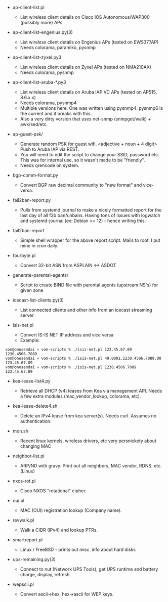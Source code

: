 * ap-client-list.pl
	* List wireless client details on Cisco IOS Autonomous/WAP300 (possibly more) APs

* ap-client-list-engenius.py(3)
	* List wireless client details on Engenius APs (tested on EWS377AP)
	* Needs colorama, paramiko, pysnmp

* ap-client-list-zyxel.py3
	* List wireless client details on Zyxel APs (tested on NMA210AX)
	* Needs colorama, pysnmp

* ap-client-list-aruba-*.py3
	* List wireless client details on Aruba IAP VC APs (tested on AP515, 8.6.x.x)
	* Needs colorama, pysnmp4
	* Multiple versions here.  One was written using pysnmp4.  pysnmp6 is the current and it breaks with this.
	* Also a very dirty version that uses net-snmp (snmpget/walk) + awk/sed/etc.

* ap-guest-psk/
	* Generate random PSK for guest wifi.  <adjective + noun + 4 digit>  Push to Aruba IAP via REST.
	* You will need to edit the script to change your SSID, password etc.  This was for internal use, so it wasn't made to be "friendly".
	* Needs qrencode on system.

* bgp-comm-format.py
	* Convert BGP raw decimal community to "new format" and vice-versa.

* fail2ban-report.py
	* Pulls from systemd journal to make a nicely formatted report for the last day of all f2b ban/unbans. Having tons of issues with logwatch and systemd-journal (ex: Debian >= 12) - hence writing this.

* fail2ban-report
	* Simple shell wrapper for the above report script.  Mails to root.  I put mine in cron daily.

* fourbyte.pl
	* Convert 32-bit ASN from ASPLAIN <-> ASDOT

* generate-parental-agents/
	* Script to create BIND file with parental agents (upstream NS's) for given zone

* icecast-list-clients.py(3)
	* List connected clients and other info from an icecast streaming server

* isis-net.pl
	* Convert IS-IS NET IP address and vice versa
	* Example:

```
vom@onosendai 💀 vom-scripts % ./isis-net.pl 123.45.67.89
1230.4506.7089
vom@onosendai 💀 vom-scripts % ./isis-net.pl 49.0001.1230.4506.7089.00
123.45.67.89
vom@onosendai 💀 vom-scripts % ./isis-net.pl 1230.4506.7089           
123.45.67.89
```

* kea-lease-list4.py
	* Retrieve all DHCP (v4) leases from Kea via management API.  Needs a few extra modules (mac_vendor_lookup, colorama, etc).

* kea-lease-delete4.sh
	* Delete an IPv4 lease from kea server(s).  Needs curl.  Assumes no authentication.

* mon.sh
	* Recent linux kernels, wireless drivers, etc very persnickety about changing MAC

* neighbor-list.pl
	* ARP/ND with gravy.  Print out all neighbors, MAC vendor, RDNS, etc.  (Linux)

* nxos-rot.pl
	* Cisco NXOS "rotational" cipher.

* oui.pl
	* MAC (OUI) registration lookup (Company name).

* revwalk.pl
	* Walk a CIDR (IPv4) and lookup PTRs.

* smartreport.pl
	* Linux / FreeBSD - prints out misc. info about hard disks

* ups-remaining.py(3)
	* Connect to nut (Network UPS Tools), get UPS runtime and battery charge, display, refresh.

* wepscii.pl
	* Convert ascii->hex, hex->ascii for WEP keys.
